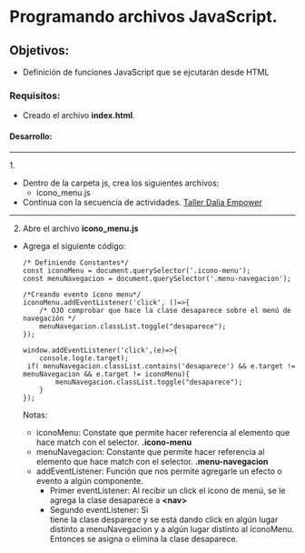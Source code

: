 # Programando archivos JavaScript.

## Objetivos: 
  - Definición de funciones JavaScript que se ejcutarán desde HTML
  
### Requisitos:
  - Creado el archivo <b>index.html</b>.
  
#### Desarrollo:

<hr>
1. 

- Dentro de la carpeta js, crea los siguientes archivos:
  - icono_menu.js
- Continua con la secuencia de actividades. [Taller Dalia Empower](../TallerDaliaEmpower)
<hr>

2. Abre el archivo <b>icono_menu.js</b>
  
  - Agrega el siguiente código:
  
        /* Definiendo Constantes*/
        const iconoMenu = document.querySelector('.icono-menu');
        const menuNavegacion = document.querySelector('.menu-navegacion');

        /*Creando evento ícono menu*/
        iconoMenu.addEventListener('click', ()=>{
            /* OJO comprobar que hace la clase desaparece sobre el menú de navegación */
            menuNavegacion.classList.toggle("desaparece");
        });

        window.addEventListener('click',(e)=>{
            console.log(e.target);
         if( menuNavegacion.classList.contains('desaparece') && e.target != menuNavegacion && e.target != iconoMenu){
                menuNavegacion.classList.toggle("desaparece");
            }
        });
        
    Notas:
      - iconoMenu: Constate que permite hacer referencia al elemento que hace match con el selector. <b>.icono-menu</b>
      - menuNavegacion: Constante que permite hacer referencia al elemento que hace match con el selector. <b>.menu-navegacion</b>
      - addEventListener: Función que nos permite agregarle un efecto o evento a algún componente.
        - Primer eventListener: Al recibir un click el ícono de menú, se le agrega la clase desaparece a <b>\<nav></b>
        - Segundo eventListener: Si <nav> tiene la clase desparece y se está dando click en algún lugar distinto a menuNavegacion y a algún lugar distinto al íconoMenu. Entonces se asigna o elimina la clase desaparece.
 
